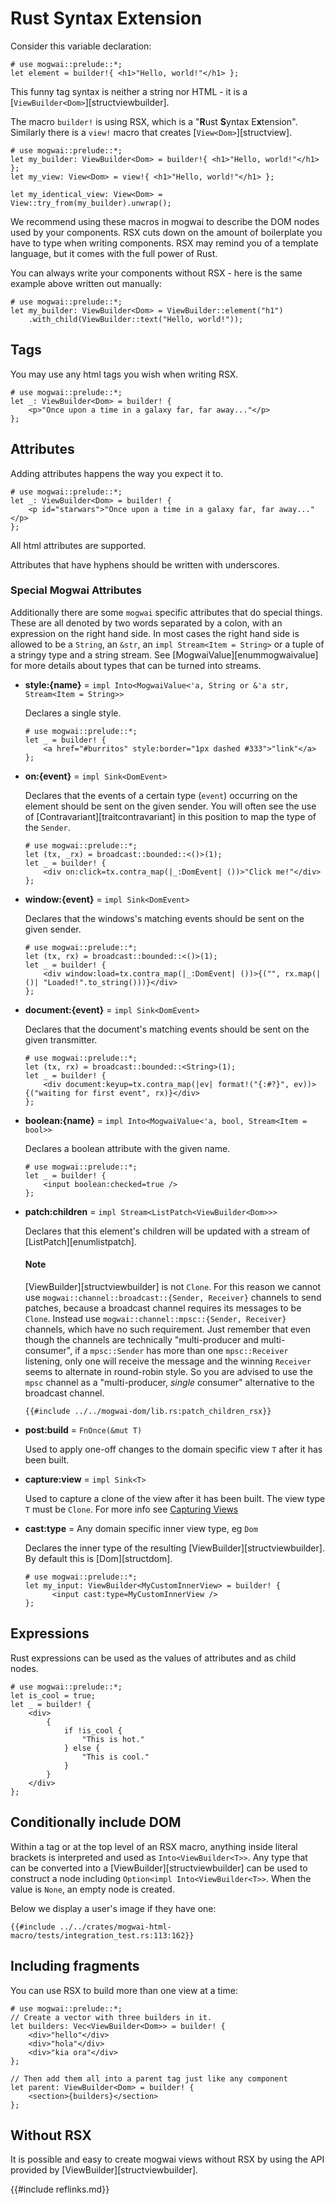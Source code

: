 # Rust Syntax Extension

Consider this variable declaration:

```rust, no_run
# use mogwai::prelude::*;
let element = builder!{ <h1>"Hello, world!"</h1> };
```

This funny tag syntax is neither a string nor HTML - it is a [`ViewBuilder<Dom>`][structviewbuilder].

The macro `builder!` is using RSX, which is a "**R**ust **S**yntax E**x**tension".
Similarly there is a `view!` macro that creates [`View<Dom>`][structview].

```rust, no_run
# use mogwai::prelude::*;
let my_builder: ViewBuilder<Dom> = builder!{ <h1>"Hello, world!"</h1> };
let my_view: View<Dom> = view!{ <h1>"Hello, world!"</h1> };

let my_identical_view: View<Dom> = View::try_from(my_builder).unwrap();
```

We recommend using these macros in mogwai to describe the DOM nodes used by your
components.
RSX cuts down on the amount of boilerplate you have to type when writing components.
RSX may remind you of a template language, but it comes with the full power of Rust.

You can always write your components without RSX - here is the same example above
written out manually:

```rust, no_run
# use mogwai::prelude::*;
let my_builder: ViewBuilder<Dom> = ViewBuilder::element("h1")
    .with_child(ViewBuilder::text("Hello, world!"));
```

## Tags
You may use any html tags you wish when writing RSX.

```rust, no_run
# use mogwai::prelude::*;
let _: ViewBuilder<Dom> = builder! {
    <p>"Once upon a time in a galaxy far, far away..."</p>
};
```
## Attributes
Adding attributes happens the way you expect it to.
```rust, no_run
# use mogwai::prelude::*;
let _: ViewBuilder<Dom> = builder! {
    <p id="starwars">"Once upon a time in a galaxy far, far away..."</p>
};
```
All html attributes are supported.

Attributes that have hyphens should be written with underscores.

### Special Mogwai Attributes
Additionally there are some `mogwai` specific attributes that do special things.
These are all denoted by two words separated by
a colon, with an expression on the right hand side. In most cases the right hand
side is allowed to be a `String`, an `&str`, an `impl Stream<Item = String>` or a
tuple of a stringy type and a string stream. See [MogwaiValue][enummogwaivalue]
for more details about types that can be turned into streams.

- **style:{name}** = `impl Into<MogwaiValue<'a, String or &'a str, Stream<Item = String>>`

  Declares a single style.
  ```rust,no_run
  # use mogwai::prelude::*;
  let _ = builder! {
      <a href="#burritos" style:border="1px dashed #333">"link"</a>
  };
  ```

- **on:{event}** = `impl Sink<DomEvent>`

  Declares that the events of a certain type (`event`) occurring on the element should
  be sent on the given sender. You will often see the use of
  [Contravariant][traitcontravariant] in this position to map the type of the `Sender`.
  ```rust,no_run
  # use mogwai::prelude::*;
  let (tx, _rx) = broadcast::bounded::<()>(1);
  let _ = builder! {
      <div on:click=tx.contra_map(|_:DomEvent| ())>"Click me!"</div>
  };
  ```

- **window:{event}** = `impl Sink<DomEvent>`

  Declares that the windows's matching events should be sent on the given sender.
  ```rust, no_run
  # use mogwai::prelude::*;
  let (tx, rx) = broadcast::bounded::<()>(1);
  let _ = builder! {
      <div window:load=tx.contra_map(|_:DomEvent| ())>{("", rx.map(|()| "Loaded!".to_string()))}</div>
  };
  ```

- **document:{event}** = `impl Sink<DomEvent>`

  Declares that the document's matching events should be sent on the given transmitter.
  ```rust,no_run
  # use mogwai::prelude::*;
  let (tx, rx) = broadcast::bounded::<String>(1);
  let _ = builder! {
      <div document:keyup=tx.contra_map(|ev| format!("{:#?}", ev))>{("waiting for first event", rx)}</div>
  };
  ```

- **boolean:{name}** = `impl Into<MogwaiValue<'a, bool, Stream<Item = bool>>`

  Declares a boolean attribute with the given name.
  ```rust,no_run
  # use mogwai::prelude::*;
  let _ = builder! {
      <input boolean:checked=true />
  };
  ```

- **patch:children** = `impl Stream<ListPatch<ViewBuilder<Dom>>>`

  Declares that this element's children will be updated with a stream of [ListPatch][enumlistpatch].
  #### Note
  [ViewBuilder][structviewbuilder] is not `Clone`. For this reason we cannot use `mogwai::channel::broadcast::{Sender, Receiver}`
  channels to send patches, because a broadcast channel requires its messages to be `Clone`. Instead use
  `mogwai::channel::mpsc::{Sender, Receiver}` channels, which have no such requirement. Just remember that even though
  the channels are technically "multi-producer and multi-consumer", if a `mpsc::Sender` has more than one `mpsc::Receiver`
  listening, only one will receive the message and the winning `Receiver` seems to alternate in round-robin style. So you
  are advised to use the `mpsc` channel as a "multi-producer, _single_ consumer" alternative to the broadcast channel.
  ```rust, ignore
  {{#include ../../mogwai-dom/lib.rs:patch_children_rsx}}
  ```

- **post:build** = `FnOnce(&mut T)`

  Used to apply one-off changes to the domain specific view `T` after it has been built.

- **capture:view** = `impl Sink<T>`

  Used to capture a clone of the view after it has been built. The view type `T` must be `Clone`.
  For more info see [Capturing Views](view_capture.md)

- **cast:type** = Any domain specific inner view type, eg `Dom`

  Declares the inner type of the resulting [ViewBuilder][structviewbuilder]. By default this is
  [Dom][structdom].
  ```rust,ignore
  # use mogwai::prelude::*;
  let my_input: ViewBuilder<MyCustomInnerView> = builder! {
        <input cast:type=MyCustomInnerView />
  };
  ```

## Expressions
Rust expressions can be used as the values of attributes and as child nodes.
```rust, no_run
# use mogwai::prelude::*;
let is_cool = true;
let _ = builder! {
    <div>
        {
            if !is_cool {
                "This is hot."
            } else {
                "This is cool."
            }
        }
    </div>
};
```

## Conditionally include DOM

Within a tag or at the top level of an RSX macro, anything inside literal brackets is interpreted and used
as `Into<ViewBuilder<T>>`. Any type that can be converted into a [ViewBuilder][structviewbuilder]
can be used to construct a node including `Option<impl Into<ViewBuilder<T>>`. When the value is `None`,
an empty node is created.

Below we display a user's image if they have one:

```rust, ignore, no_run
{{#include ../../crates/mogwai-html-macro/tests/integration_test.rs:113:162}}
```

## Including fragments

You can use RSX to build more than one view at a time:

```rust, no_run
# use mogwai::prelude::*;
// Create a vector with three builders in it.
let builders: Vec<ViewBuilder<Dom>> = builder! {
    <div>"hello"</div>
    <div>"hola"</div>
    <div>"kia ora"</div>
};

// Then add them all into a parent tag just like any component
let parent: ViewBuilder<Dom> = builder! {
    <section>{builders}</section>
};
```

## Without RSX

It is possible and easy to create mogwai views without RSX by using the
API provided by [ViewBuilder][structviewbuilder].

{{#include reflinks.md}}
